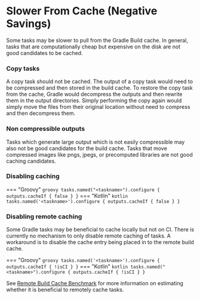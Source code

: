 # Slower From Cache (Negative Savings)

Some tasks may be slower to pull from the Gradle Build cache.
In general, tasks that are computationally cheap but expensive on the disk are not good candidates to be cached.

### Copy tasks
A copy task should not be cached. The output of a copy task would need to be compressed and then stored in
the build cache. To restore the copy task from the cache, Gradle would decompress the outputs and then rewrite them in
the output directories. Simply performing the copy again would simply move the files from their original location without
need to compress and then decompress them.

### Non compressible outputs
Tasks which generate large output which is not easily compressible may also not be good candidates for the build cache.
Tasks that move compressed images like pngs, jpegs, or precomputed libraries are not good caching candidates.

### Disabling caching

=== "Groovy"
    ``` groovy
    tasks.named("<taskname>").configure {
        outputs.cacheIf { false }
    }
    ```
=== "Kotlin"
    ``` kotlin
    tasks.named('<taskname>').configure {
        outputs.cacheIf { false }
    }
    ```

### Disabling remote caching
Some Gradle tasks may be beneficial to cache locally but not on CI. There is currently no mechanism to only disable
remote caching of tasks. A workaround is to disable the cache entry being placed in to the remote build cache.

=== "Groovy"
    ``` groovy
    tasks.named('<taskname>').configure {
        outputs.cacheIf { !isCI }
    }
    ```
=== "Kotlin"
    ``` kotlin
    tasks.named("<taskname>").configure {
        outputs.cacheIf { !isCI }
    }
    ```

See [Remote Build Cache Benchmark](remote-cache) for more information on estimating whether it is beneficial
to remotely cache tasks.
